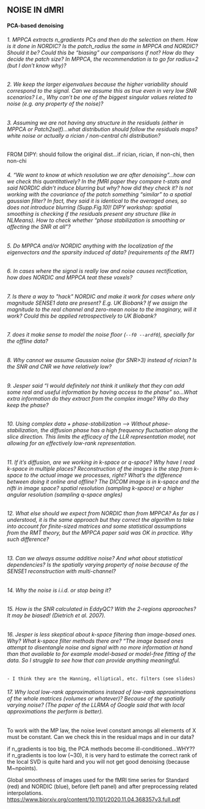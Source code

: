 ## NOISE IN dMRI


#### PCA-based denoising

###### 1. MPPCA extracts n_gradients PCs and then do the selection on them. How is it done in NORDIC? Is the patch_radius the same in MPPCA and NORDIC? Should it be? Could this be “biasing” our comparisons if not? How do they decide the patch size? In MPPCA, the recommendation is to go for radius=2 (but I don’t know why)?

###### 2. We keep the larger eigenvalues because the higher variability should correspond to the signal. Can we assume this as true even in very low SNR scenarios? I.e., Why can’t be one of the biggest singular values related to noise (e.g. any property of the noise)?

###### 3. Assuming we are not having any structure in the residuals (either in MPPCA or Patch2self)…what distribution should follow the residuals maps? white noise or actually a rician / non-central chi distribution?
FROM DIPY: should follow the original dist…if rician, rician, if non-chi, then non-chi


###### 4. “We want to know at which resolution we are after denoising”…how can we check this quantitatively? In the fMRI paper they compare t-stats and said NORDIC didn’t induce blurring but why? how did they check it? Is not working with the covariance of the patch something “similar” to a spatial gaussian filter? In fact, they said it is identical to the averaged ones, so does not introduce blurring (Supp.Fig.10)! DIPY workshop: spatial smoothing is checking if the residuals present any structure (like in NLMeans). How to check whether “phase stabilization is smoothing or affecting the SNR at all”?

###### 5. Do MPPCA and/or NORDIC anything with the localization of the eigenvectors and the sparsity induced of data? (requirements of the RMT)

###### 6. In cases where the signal is really low and noise causes rectification, how does NORDIC and MPPCA teat these voxels?

###### 7. Is there a way to "hack" NORDIC and make it work for cases where only magnitude SENSE1 data are present? E.g. UK Biobank? If we assign the magnitude to the real channel and zero-mean noise to the imaginary, will it work? Could this be applied retrospectively to UK Biobank?

###### 7. does it make sense to model the noise floor (`--f0 --ardf0`), specially for the offline data?


###### 8. Why cannot we assume Gaussian noise (for SNR>3) instead of rician? Is the SNR and CNR we have relatively low?

###### 9. Jesper said “I would definitely not think it unlikely that they can add some real and useful information by having access to the phase” so…What extra information do they extract from the complex image? Why do they keep the phase? 

###### 10. Using complex data + phase-stabilization —> Without phase-stabilization, the diffusion phase has a high frequency fluctuation along the slice direction. This limits the efficacy of the LLR representation model, not allowing for an effectively low-rank representation.

###### 11. If it’s diffusion, are we working in k-space or q-space? Why have I read k-space in multiple places? Reconstruction of the images is the step from k-space to the actual image we processes, right? What’s the difference between doing it online and offline? The DICOM image is in k-space and the nifti in image space? spatial resolution (sampling k-space) or a higher angular resolution (sampling q-space angles)

###### 12. What else should we expect from NORDIC than from MPPCA? As far as I understood, it is the same approach but they correct the algorithm to take into account for finite-sized matrices and some statistical assumptions from the RMT theory, but the MPPCA paper said was OK in practice. Why such difference?

###### 13. Can we always assume additive noise? And what about statistical dependencies? Is the spatially varying property of noise because of the SENSE1 reconstruction with multi-channel?

###### 14. Why the noise is i.i.d. or stop being it?
  
###### 15. How is the SNR calculated in EddyQC? With the 2-regions approaches? It may be biased! (Dietrich et al. 2007).

###### 16. Jesper is less skeptical about k-space filtering than image-based ones. Why? What k-space filter methods there are? “The image based ones attempt to disentangle noise and signal with no more information at hand than that available to for example model-based or model-free fitting of the data. So I struggle to see how that can provide anything meaningful.
    - I think they are the Hanning, elliptical, etc. filters (see slides)

###### 17. Why local low-rank approximations instead of low-rank approximations of the whole matrices (volumes or whatever)? Because of the spatially varying noise? (The paper of the LLRMA of Google said that with local approximations the perform is better).


To work with the MP law, the noise level constant amongs all elements of X must be constant. Can we check this in the residual maps and in our data? 

if n_gradients is too big, the PCA methods become ill-conditioned…WHY??
if n_gradients is too low (~30), it is very hard to estimate the correct rank of the local SVD is quite hard and you will not get good denoising (because M~npoints).

Global smoothness of images used for the fMRI time series for Standard (red) and NORDIC (blue), before (left panel) and after preprocessing related interpolations.
https://www.biorxiv.org/content/10.1101/2020.11.04.368357v3.full.pdf


<!-- #### P2S -->
<!--  -->
<!-- ###### 1. “PCA-based methods place the assumptions on the signal, which can be  --><!-- really hard to model in fact. In patch2self, we place it in the noise: it is  --><!-- safe to assume that thermal noise in one volume is independent of the noise in  --><!-- the next and previous volume.” Is not the MP law and so on actually making the  --><!-- assumption on a Random Matrix (i.e. in the noise)? In fact, making assumptions  --><!-- for the noise model is not the same than making it in the data (or this only  --><!-- applies for Gaussian noise because x+N~N)? -->
<!--  -->
<!-- ###### 1. If the noise is independent, how can we actually predict it? Is it not  --><!-- making a kind of“imputation”? -->
<!--  -->
<!-- ###### 1. Why using ALL-BUT-ONE volumes instead of a typical 80-20 splitting? Is  --><!-- there any control/risk for overfitting (especially for long acquisition datasets  --><!-- like the HCP)? Have they tried k-fold and checked whether the error were  --><!-- consistent? Actually, they said “there is no minimum n_vols for patch2self in  --><!-- contrast to MPPCA (>30)” so…why not use less volumes to make it faster? -->
<!--  -->
<!-- ###### 1. They don’t use patches (radius=0 is the recommended)…shall we observe  --><!-- any covariance then if we analyse the residuals of neighbor voxels? -->
<!--  -->
<!-- ###### 1. They said it makes sense to apply PCA-based + patch2self. If yes…it  --><!-- would not matter which one use first, right? -->
<!--  -->
<!-- ###### 1. At then end, patch2self is a linear regression. Residuals of linear  --><!-- regression have a series of assumptions (same variance, etc.). Could we extract  --><!-- any info from here? -->
<!--  -->
<!--  -->
<!-- ###### 1. Jesper Andersson commented 2 interesting things: -->
<!-- 	1. After the training they then go on to make the predictions that form the  --><!-- basis for their denoised data. Now, I might have misunderstood this because  --><!-- it sounds so strange, but this is how I understand it. They again use the  --><!-- data from all volumes except one to make the prediction for the left out  --><!-- one. Which would mean that when you predict volume j, you don't actually use  --><!-- any of the information in volume j. I hope I have misunderstood it. -->
<!-- 	2. “Anyhoo, my strong prediction here is that similarly to replacing all the  --><!-- data with "model" predictions from eddy or SHARD, this will make any  --><!-- inference on the data (such as number of fibres) difficult or impossible.” —  --><!-- WHY??? -->
<!--  -->
<!-- ###### 1. I’m not sure about this (nor if it was covered in the lecture): if you  --><!-- are effectively fitting a regression model with patch2self, are you assuming  --><!-- some statistical properties in the residuals ()? If yes, would it make sense to  --><!-- apply it to complex data?  -->
<!-- - They don’t have support for complex data yet, but it should be fine applying  --><!-- it to magnitude, they don’t assume anything (but as previous question, they  --><!-- haven’t checked this) -->
<!--  -->
<!--  -->
<!-- ###### 1. Finally, is Patch2self modifying the distribution of data? I mean, in  --><!-- some pre-processing and modelling steps you are assuming a noise model (e.g.  --><!-- gaussian in the ball&sticks). Is this modifying these properties? Can we expect  --><!-- any type of conflict or something we should take care of? — MPPCA affects  --><!-- because includes correlated noise and EDDY can fail. Patch2self does not in  --><!-- theory. -->
<!--  -->
<!--  -->
<!-- ###### 1. How have you validated or controlled the possible spatial smoothing  --><!-- induced during denoising with Patch2self?  -->
<!-- - Checking the residuals qualitatively (Abs(residuals) should not have any edge  --><!-- or structure) and they didnt see any structure (as you could see in non-local  --><!-- means). -->